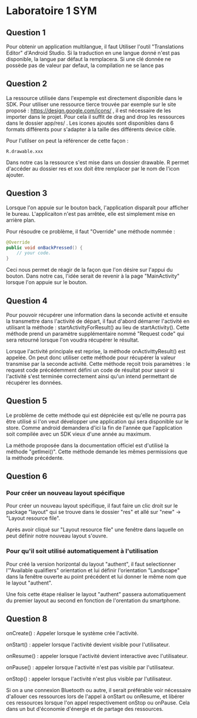 # Laboratoire 1 SYM



## Question 1

Pour obtenir un application multilangue, il faut Utiliser l'outil "Translations Editor" d'Android Studio.
Si la traduction en une langue donné n'est pas disponible, la langue par défaut la remplacera.
Si une clé donnée ne possède pas de valeur par defaut, la compilation ne se lance pas

## Question 2

La ressource utilisée dans l'expemple est directement disponible dans le SDK. Pour utiliser une ressource tierce trouvée par exemple sur le site proposé : https://design.google.com/icons/ , il est nécessaire de les importer dans le projet. Pour cela il suffit de drag and drop les ressources dans le dossier app/res/ . Les icones ajoutés sont disponibles dans 6 formats différents pour s'adapter à la taille des différents device cible. 

Pour l'utilser on peut la référencer de cette façon : 

```
R.drawable.xxx
```

Dans notre cas la ressource s'est mise dans un dossier drawable. R permet d'accéder au dossier res et xxx doit être remplacer par le nom de l'icon ajouter.

## Question 3

Lorsque l'on appuie sur le bouton back, l'application disparaît pour afficher le bureau. L'applicaiton n'est pas arrêtée, elle est simplement mise en arrière plan.

Pour résoudre ce problème, il faut "Override" une méthode nommée :

```java
@Override
public void onBackPressed() {
    // your code.
}
```

Ceci nous permet de réagir de la façon que l'on désire sur l'appui du bouton. Dans notre cas, l'idée serait de revenir à la page "MainActivity" lorsque l'on appuie sur le bouton.

## Question 4

Pour pouvoir récupérer une information dans la seconde activité et ensuite la transmettre dans l'activité de départ, il faut d'abord démarrer l'activité en utilisant la  méthode : startActivityForResult() au lieu de startActivity(). Cette méthode prend un paramètre supplémentaire nommé "Request code" qui sera retourné lorsque l'on voudra récupérer le résultat.

Lorsque l'activité principale est reprise, la méthode onActivittyResult() est appelée. On peut donc utiliser cette méthode pour récupérer la valeur transmise par la seconde activité. Cette méthode reçoit trois paramètres : le request code précédemment défini un code de résultat pour savoir si l'activité s'est terminée correctement ainsi qu'un intend permettant de récupérer les données.

## Question 5

Le problème de cette méthode qui est dépréciée est qu'elle ne pourra pas être utilisé si l'on veut développer une application qui sera disponible sur le store. Comme android demandera d'ici la fin de l'année que l'application soit compilée avec un SDK vieux d'une année au maximum.

La méthode proposée dans la documentation officiel est d'utilisé la méthode "getImei()". Cette méthode demande les mêmes permissions que la méthode précédente.

## Question 6

### Pour créer un nouveau layout spécifique 

Pour créer un nouveau layout spécifique, il faut faire un clic droit sur le package "layout" qui se trouve dans le dossier "res" et allé sur "new" -> "Layout resource file".

Après avoir cliqué sur "Layout resource file" une fenêtre dans laquelle on peut définir notre nouveau layout s'ouvre.

### Pour qu'il soit utilisé automatiquement à l'utilisation

Pour créé la version horizontal du layout "authent", il faut selectionner l'"Available qualifiers" orientation  et lui définir l'orientation "Landscape" dans la fenêtre ouverte au point précédent et lui donner le même nom que le layout "authent".

Une fois cette étape réaliser le layout "authent" passera automatiquement du premier layout au second en fonction de l'orentation du smartphone.

## Question 8

onCreate() : Appeler lorsque le système crée l'activité.

onStart() : appeler lorsque l'activité devient visible pour l'utilisateur.

onResume() : appeler lorsque l'activité devient interactive avec l'utilisateur. 

onPause() : appeler lorsque l'activité n'est pas visible par l'utilisateur.

onStop() : appeler lorsque l'activité n'est plus visible par l'utilisateur.

Si on a une connexion Bluetooth ou autre, il serait préférable voir nécessaire d'allouer ces ressources lors de l'appel à onStart ou onResume, et libérer ces ressources lorsque l'on appel respectivement onStop ou onPause. Cela dans un but d'économie d'énergie et de partage des ressources.